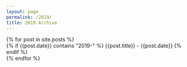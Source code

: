 ```yaml
---
layout: page
permalink: /2019/
title: 2019 Archive
---
```



<div id="archives">
  {% for post in site.posts %}
  <article class="archive-item">
    {% if {{post.date}} contains "2019-" %}
      {{post.title}} - {{post.date}}
    {% endif %}
  </article>
  {% endfor %}
</div>
